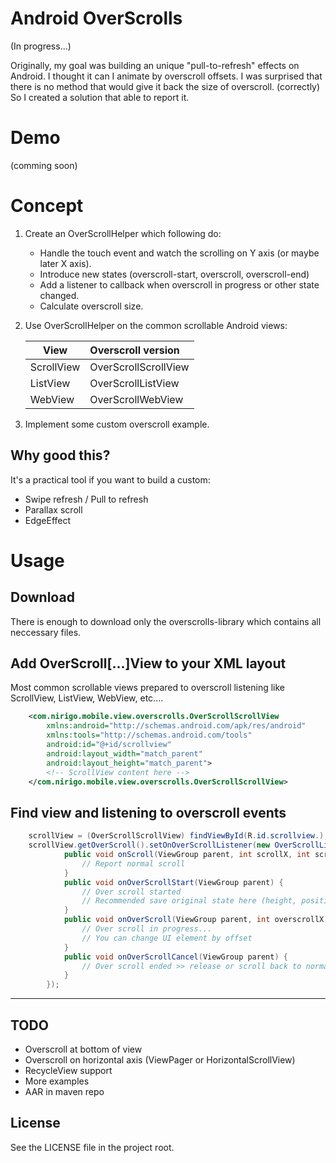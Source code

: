 # Android OverScrolls

(In progress...)

Originally, my goal was building an unique "pull-to-refresh" effects on Android. I thought it can I
animate by overscroll offsets. I was surprised that there is no method that would give it back
the size of overscroll. (correctly) So I created a solution that able to report it.

# Demo

(comming soon)


# Concept

1. Create an OverScrollHelper which following do:
    - Handle the touch event and watch the scrolling on Y axis (or maybe later X axis).
    - Introduce new states (overscroll-start, overscroll, overscroll-end)
    - Add a listener to callback when overscroll in progress or other state changed.
    - Calculate overscroll size.

2. Use OverScrollHelper on the common scrollable Android views:

    | View          | Overscroll version   |
    | ------------- |:-------------------- |
    | ScrollView    | OverScrollScrollView |
    | ListView      | OverScrollListView   |
    | WebView       | OverScrollWebView    |

3. Implement some custom overscroll example.



## Why good this?
It's a practical tool if you want to build a custom:
- Swipe refresh / Pull to refresh
- Parallax scroll
- EdgeEffect

# Usage

## Download

There is enough to download only the overscrolls-library which contains all neccessary files.

## Add OverScroll[...]View to your XML layout

Most common scrollable views prepared to overscroll listening like ScrollView, ListView, WebView, etc....

```xml
    <com.nirigo.mobile.view.overscrolls.OverScrollScrollView
        xmlns:android="http://schemas.android.com/apk/res/android"
        xmlns:tools="http://schemas.android.com/tools"
        android:id="@+id/scrollview"
        android:layout_width="match_parent"
        android:layout_height="match_parent">
        <!-- ScrollView content here -->
    </com.nirigo.mobile.view.overscrolls.OverScrollScrollView>
```

## Find view and listening to overscroll events

```java
    scrollView = (OverScrollScrollView) findViewById(R.id.scrollview.);
    scrollView.getOverScroll().setOnOverScrollListener(new OverScrollListener() {
            public void onScroll(ViewGroup parent, int scrollX, int scrollY) {
                // Report normal scroll
            }
            public void onOverScrollStart(ViewGroup parent) {
                // Over scroll started
                // Recommended save original state here (height, position, etc.)
            }
            public void onOverScroll(ViewGroup parent, int overscrollX, int overscrollY) {
                // Over scroll in progress...
                // You can change UI element by offset
            }
            public void onOverScrollCancel(ViewGroup parent) {
                // Over scroll ended >> release or scroll back to normal
            }
        });
```



------

## TODO

- Overscroll at bottom of view
- Overscroll on horizontal axis (ViewPager or HorizontalScrollView)
- RecycleView support
- More examples
- AAR in maven repo


## License
See the LICENSE file in the project root.